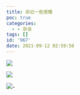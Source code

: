 ```yaml
---
title: 杂记一些感慨
poc: true
categories:
  - - 杂谈
tags: []
id: '967'
date: 2021-09-12 02:59:58
---
```


![](https://raw.githubusercontent.com/Valkierja/ALLPIC/main/img/202303172200905.png)

![](https://raw.githubusercontent.com/Valkierja/ALLPIC/main/img/202303172157118.png)

![](https://raw.githubusercontent.com/Valkierja/ALLPIC/main/img/202303172157254.png)-